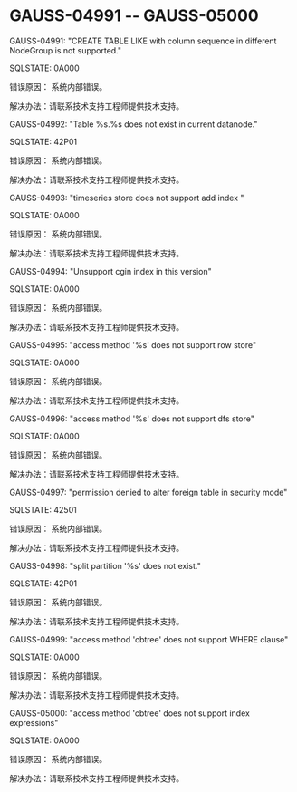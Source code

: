 # GAUSS-04991 -- GAUSS-05000

GAUSS-04991: "CREATE TABLE LIKE with column sequence in different NodeGroup is not supported."

SQLSTATE: 0A000

错误原因： 系统内部错误。

解决办法：请联系技术支持工程师提供技术支持。

GAUSS-04992: "Table %s.%s does not exist in current datanode."

SQLSTATE: 42P01

错误原因： 系统内部错误。

解决办法：请联系技术支持工程师提供技术支持。

GAUSS-04993: "timeseries store does not support add index "

SQLSTATE: 0A000

错误原因： 系统内部错误。

解决办法：请联系技术支持工程师提供技术支持。

GAUSS-04994: "Unsupport cgin index in this version"

SQLSTATE: 0A000

错误原因： 系统内部错误。

解决办法：请联系技术支持工程师提供技术支持。

GAUSS-04995: "access method '%s' does not support row store"

SQLSTATE: 0A000

错误原因： 系统内部错误。

解决办法：请联系技术支持工程师提供技术支持。

GAUSS-04996: "access method '%s' does not support dfs store"

SQLSTATE: 0A000

错误原因： 系统内部错误。

解决办法：请联系技术支持工程师提供技术支持。

GAUSS-04997: "permission denied to alter foreign table in security mode"

SQLSTATE: 42501

错误原因： 系统内部错误。

解决办法：请联系技术支持工程师提供技术支持。

GAUSS-04998: "split partition '%s' does not exist."

SQLSTATE: 42P01

错误原因： 系统内部错误。

解决办法：请联系技术支持工程师提供技术支持。

GAUSS-04999: "access method 'cbtree' does not support WHERE clause"

SQLSTATE: 0A000

错误原因： 系统内部错误。

解决办法：请联系技术支持工程师提供技术支持。

GAUSS-05000: "access method 'cbtree' does not support index expressions"

SQLSTATE: 0A000

错误原因： 系统内部错误。

解决办法：请联系技术支持工程师提供技术支持。

